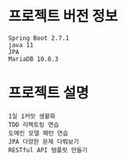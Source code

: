 # 프로젝트 버전 정보
    Spring Boot 2.7.1
    java 11
    JPA
    MariaDB 10.8.3
    
# 프로젝트 설명
    1일 1커밋 생활화
    TDD 리팩토링 연습
    도메인 모델 패턴 연습
    JPA 다양한 문제 다뤄보기
    RESTful API 템플릿 만들기
